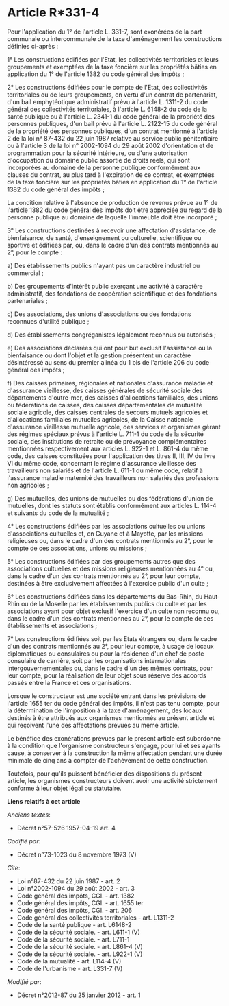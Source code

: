 # Article R*331-4

Pour l'application du 1° de l'article L. 331-7, sont exonérées de la part communale ou intercommunale de la taxe
d'aménagement les constructions définies ci-après : 

1° Les constructions édifiées par l'Etat, les collectivités territoriales et leurs groupements et exemptées de la taxe
foncière sur les propriétés bâties en application du 1° de l'article 1382 du code général des impôts ; 

2° Les constructions édifiées pour le compte de l'Etat, des collectivités territoriales ou de leurs groupements, en vertu
d'un contrat de partenariat, d'un bail emphytéotique administratif prévu à l'article L. 1311-2 du code général des
collectivités territoriales, à l'article L. 6148-2 du code de la santé publique ou à l'article L. 2341-1 du code général de
la propriété des personnes publiques, d'un bail prévu à l'article L. 2122-15 du code général de la propriété des personnes
publiques, d'un contrat mentionné à l'article 2 de la loi n° 87-432 du 22 juin 1987 relative au service public pénitentiaire
ou à l'article 3 de la loi n° 2002-1094 du 29 août 2002 d'orientation et de programmation pour la sécurité intérieure, ou
d'une autorisation d'occupation du domaine public assortie de droits réels, qui sont incorporées au domaine de la personne
publique conformément aux clauses du contrat, au plus tard à l'expiration de ce contrat, et exemptées de la taxe foncière sur
les propriétés bâties en application du 1° de l'article 1382 du code général des impôts ; 

La condition relative à l'absence de production de revenus prévue au 1° de l'article 1382 du code général des impôts doit
être appréciée au regard de la personne publique au domaine de laquelle l'immeuble doit être incorporé ; 

3° Les constructions destinées à recevoir une affectation d'assistance, de bienfaisance, de santé, d'enseignement ou
culturelle, scientifique ou sportive et édifiées par, ou, dans le cadre d'un des contrats mentionnés au 2°, pour le compte : 

a) Des établissements publics n'ayant pas un caractère industriel ou commercial ; 

b) Des groupements d'intérêt public exerçant une activité à caractère administratif, des fondations de coopération
scientifique et des fondations partenariales ; 

c) Des associations, des unions d'associations ou des fondations reconnues d'utilité publique ; 

d) Des établissements congréganistes légalement reconnus ou autorisés ; 

e) Des associations déclarées qui ont pour but exclusif l'assistance ou la bienfaisance ou dont l'objet et la gestion
présentent un caractère désintéressé au sens du premier alinéa du 1 bis de l'article 206 du code général des impôts ; 

f) Des caisses primaires, régionales et nationales d'assurance maladie et d'assurance vieillesse, des caisses générales de
sécurité sociale des départements d'outre-mer, des caisses d'allocations familiales, des unions ou fédérations de caisses,
des caisses départementales de mutualité sociale agricole, des caisses centrales de secours mutuels agricoles et
d'allocations familiales mutuelles agricoles, de la Caisse nationale d'assurance vieillesse mutuelle agricole, des services
et organismes gérant des régimes spéciaux prévus à l'article L. 711-1 du code de la sécurité sociale, des institutions de
retraite ou de prévoyance complémentaires mentionnées respectivement aux articles L. 922-1 et L. 861-4 du même code, des
caisses constituées pour l'application des titres II, III, IV du livre VI du même code, concernant le régime d'assurance
vieillesse des travailleurs non salariés et de l'article L. 611-1 du même code, relatif à l'assurance maladie maternité des
travailleurs non salariés des professions non agricoles ; 

g) Des mutuelles, des unions de mutuelles ou des fédérations d'union de mutuelles, dont les statuts sont établis conformément
aux articles L. 114-4 et suivants du code de la mutualité ; 

4° Les constructions édifiées par les associations cultuelles ou unions d'associations cultuelles et, en Guyane et à Mayotte,
par les missions religieuses ou, dans le cadre d'un des contrats mentionnés au 2°, pour le compte de ces associations, unions
ou missions ; 

5° Les constructions édifiées par des groupements autres que des associations cultuelles et des missions religieuses
mentionnées au 4° ou, dans le cadre d'un des contrats mentionnés au 2°, pour leur compte, destinées à être exclusivement
affectées à l'exercice public d'un culte ; 

6° Les constructions édifiées dans les départements du Bas-Rhin, du Haut-Rhin ou de la Moselle par les établissements publics
du culte et par les associations ayant pour objet exclusif l'exercice d'un culte non reconnu ou, dans le cadre d'un des
contrats mentionnés au 2°, pour le compte de ces établissements et associations ; 

7° Les constructions édifiées soit par les Etats étrangers ou, dans le cadre d'un des contrats mentionnés au 2°, pour leur
compte, à usage de locaux diplomatiques ou consulaires ou pour la résidence d'un chef de poste consulaire de carrière, soit
par les organisations internationales intergouvernementales ou, dans le cadre d'un des mêmes contrats, pour leur compte, pour
la réalisation de leur objet sous réserve des accords passés entre la France et ces organisations. 

Lorsque le constructeur est une société entrant dans les prévisions de l'article 1655 ter du code général des impôts, il
n'est pas tenu compte, pour la détermination de l'imposition à la taxe d'aménagement, des locaux destinés à être attribués
aux organismes mentionnés au présent article et qui reçoivent l'une des affectations prévues au même article. 

Le bénéfice des exonérations prévues par le présent article est subordonné à la condition que l'organisme constructeur
s'engage, pour lui et ses ayants cause, à conserver à la construction la même affectation pendant une durée minimale de cinq
ans à compter de l'achèvement de cette construction. 

Toutefois, pour qu'ils puissent bénéficier des dispositions du présent article, les organismes constructeurs doivent avoir
une activité strictement conforme à leur objet légal ou statutaire.

**Liens relatifs à cet article**

_Anciens textes_:

  - Décret n°57-526 1957-04-19 art. 4

_Codifié par_:

  - Décret n°73-1023 du 8 novembre 1973 (V)

_Cite_:

  - Loi n°87-432 du 22 juin 1987 - art. 2
  - Loi n°2002-1094 du 29 août 2002 - art. 3
  - Code général des impôts, CGI. - art. 1382
  - Code général des impôts, CGI. - art. 1655 ter
  - Code général des impôts, CGI. - art. 206
  - Code général des collectivités territoriales - art. L1311-2
  - Code de la santé publique - art. L6148-2
  - Code de la sécurité sociale. - art. L611-1 (V)
  - Code de la sécurité sociale. - art. L711-1
  - Code de la sécurité sociale. - art. L861-4 (V)
  - Code de la sécurité sociale. - art. L922-1 (V)
  - Code de la mutualité - art. L114-4 (V)
  - Code de l'urbanisme - art. L331-7 (V)

_Modifié par_:

  - Décret n°2012-87 du 25 janvier 2012 - art. 1
